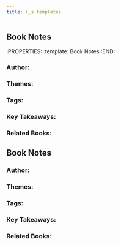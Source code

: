 ```yaml
---
title: l_s templates
---
```


## Book Notes
:PROPERTIES:
:template: Book Notes
:END:
### Author:
### Themes:
### Tags:
### Key Takeaways:
### Related Books:
## Book Notes
### Author:
### Themes:
### Tags:
### Key Takeaways:
### Related Books:
